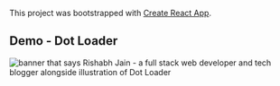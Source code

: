 This project was bootstrapped with [Create React App](https://github.com/facebook/create-react-app).

## Demo - Dot Loader
<img src="https://github.com/rish-hub/dot-loader/src/assets/loader.gif" alt="banner that says Rishabh Jain - a full stack web developer and tech blogger alongside illustration of Dot Loader"> 